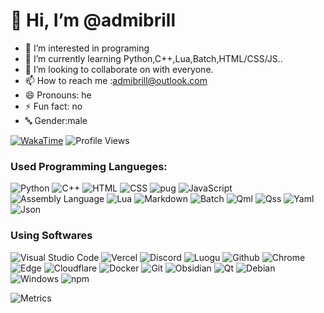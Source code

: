 #  👋 Hi, I’m @admibrill
- 👀 I’m interested in programing
- 🌱 I’m currently learning Python,C++,Lua,Batch,HTML/CSS/JS..
- 💞️ I’m looking to collaborate on with everyone.
- 📫 How to reach me :admibrill@outlook.com
- 😄 Pronouns: he
- ⚡ Fun fact: no
- 🔤 Gender:male
 
[![WakaTime](https://wakatime.com/badge/user/f68d12aa-ef91-420a-9836-8e138bc58c51.svg?style=for-the-badge)](https://wakatime.com/@admibrill)
![Profile Views](https://komarev.com/ghpvc/?username=admibrill&style=for-the-badge)
### Used Programming Langueges:
![Python](https://img.shields.io/badge/python-%233776AB?style=for-the-badge&logo=python&logoColor=white)
![C++](https://img.shields.io/badge/C%2B%2B-%2300599C?style=for-the-badge&logo=C%2B%2B)
![HTML](https://img.shields.io/badge/HTML-%23E34F26?style=for-the-badge&logo=html5&logoColor=white)
![CSS](https://img.shields.io/badge/CSS3-%231572B6?style=for-the-badge&logo=css3&logoColor=white)
![pug](https://img.shields.io/badge/pug-%23A86454?style=for-the-badge&logo=pug&logoColor=white)
![JavaScript](https://img.shields.io/badge/javascript-%23F7DF1E?style=for-the-badge&logo=javascript&logoColor=white)
![Assembly Language](https://img.shields.io/badge/Assembly_Language-%23000000?style=for-the-badge&logoColor=white)
![Lua](https://img.shields.io/badge/Lua-%232C2D72?style=for-the-badge&logo=lua&logoColor=white)
![Markdown](https://img.shields.io/badge/markdown-%23000000?style=for-the-badge&logo=markdown&logoColor=white)
![Batch](https://img.shields.io/badge/Windows%20Batch-%23000000?style=for-the-badge&logoColor=white)
![Qml](https://img.shields.io/badge/qml-%2341CD52?style=for-the-badge&logo=qt&logoColor=white)
![Qss](https://img.shields.io/badge/qss-%2341CD52?style=for-the-badge&logo=qt&logoColor=white)
![Yaml](https://img.shields.io/badge/yaml-%23CB171E?style=for-the-badge&logo=yaml&logoColor=white)
![Json](https://img.shields.io/badge/json-%23000000?style=for-the-badge&logo=json&logoColor=white)

### Using Softwares
![Visual Studio Code](https://img.shields.io/badge/Visual%20Studio%20Code-0078d7.svg?style=for-the-badge&logo=visual-studio-code&logoColor=white)
![Vercel](https://img.shields.io/badge/vercel-%23000000.svg?style=for-the-badge&logo=vercel&logoColor=white)
![Discord](https://img.shields.io/badge/Discord-7289DA?style=for-the-badge&logo=discord&logoColor=white)
![Luogu](https://img.shields.io/badge/Luogu-445f9d?style=for-the-badge&logoColor=white)
![Github](https://img.shields.io/badge/GitHub-100000?style=for-the-badge&logo=github&logoColor=white)
![Chrome](https://img.shields.io/badge/chrome-%234285F4?style=for-the-badge&logo=google%20chrome&logoColor=white)
![Edge](https://img.shields.io/badge/microsoft_edge-%23123132?style=for-the-badge&logoColor=white)
![Cloudflare](https://img.shields.io/badge/cloudflare-%23F38020?style=for-the-badge&logo=cloudflare&logoColor=white)
![Docker](https://img.shields.io/badge/docker-%232496ED?style=for-the-badge&logo=docker&logoColor=white)
![Git](https://img.shields.io/badge/git-%23F05032?style=for-the-badge&logo=git&logoColor=white)
![Obsidian](https://img.shields.io/badge/obsidian-%237C3AED?style=for-the-badge&logo=obsidian&logoColor=white)
![Qt](https://img.shields.io/badge/qt-%2341CD52?style=for-the-badge&logo=qt&logoColor=white)
![Debian](https://img.shields.io/badge/Debian-A81D33?style=for-the-badge&logo=debian&logoColor=white)
![Windows](https://img.shields.io/badge/Windows-0078D6?style=for-the-badge&logo=windows&logoColor=white)
![npm](https://img.shields.io/badge/npm-%23CB3837?style=for-the-badge&logo=npm&logoColor=white)

![Metrics](/github-metrics.svg)
